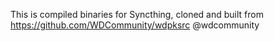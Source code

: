 This is compiled binaries for Syncthing, cloned and built from https://github.com/WDCommunity/wdpksrc 
@wdcommunity
